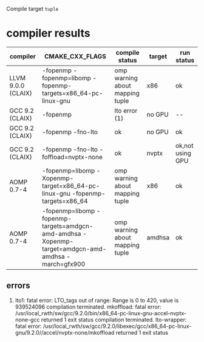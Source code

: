Compile target `tuple`

# compiler results
|compiler|CMAKE_CXX_FLAGS|compile status|target|run status|
|---|---|---|---|---|
|LLVM 9.0.0 (CLAIX)|-fopenmp -fopenmp=libomp -fopenmp-targets=x86_64-pc-linux-gnu|omp warning about mapping tuple|x86|ok|
|GCC 9.2 (CLAIX)|-fopenmp|lto error (1)|no GPU|--|
|GCC 9.2 (CLAIX)|-fopenmp -fno-lto|ok|no GPU|ok |
|GCC 9.2 (CLAIX)|-fopenmp -fno-lto -foffload=nvptx-none|ok|nvptx|ok,not using GPU|
|AOMP 0.7-4| -fopenmp=libomp -Xopenmp-target=x86_64-pc-linux-gnu -fopenmp-targets=x86_64 |omp warning about mapping tuple|x86|ok|
|AOMP 0.7-4|-fopenmp=libomp -fopenmp-targets=amdgcn-amd-amdhsa -Xopenmp-target=amdgcn-amd-amdhsa -march=gfx900|omp warning about mapping tuple|amdhsa|ok|

## errors

1. lto1: fatal error: LTO_tags out of range: Range is 0 to 420, value is
   939524096
   compilation terminated.
   mkoffload: fatal error:
   /usr/local_rwth/sw/gcc/9.2.0/bin/x86_64-pc-linux-gnu-accel-nvptx-none-gcc
   returned 1 exit status
   compilation terminated.
   lto-wrapper: fatal error:
   /usr/local_rwth/sw/gcc/9.2.0/libexec/gcc/x86_64-pc-linux-gnu/9.2.0//accel/nvptx-none/mkoffload
   returned 1 exit status
